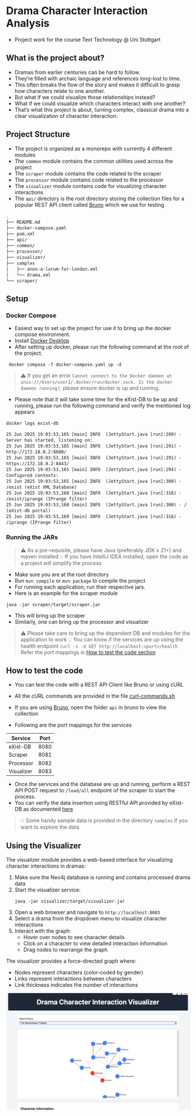 # Drama Character Interaction Analysis

- Project work for the course Text Technology @ Uni Stuttgart

## What is the project about?

- Dramas from earlier centuries can be hard to follow.
- They’re filled with archaic language and references long-lost to time.
- This often breaks the flow of the story and makes it difficult to grasp how characters relate to one another.
- But what if we could visualize those relationships instead?
- What if we could visualize which characters interact with one another?
- That’s what this project is about, turning complex, classical drama into a clear visualization of character
  interaction.

## Project Structure

- The project is organized as a monorepo with currently 4 different modules
- The `common` module contains the common utilities used across the project
- The `scraper` module contains the code related to the scraper
- The `processor` module contains code related to the processor
- The `visualizer` module contains code for visualizing character interactions
- The `api/` directory is the root directory storing the collection files for a popular REST API client
  called [Bruno](https://www.usebruno.com) which we use for testing

```
.
├── README.md
├── docker-compose.yaml
├── pom.xml
├── api/
├── common/
├── processor/
├── visualizer/
├── samples
│   ├── anon-a-larum-for-london.xml
│   └── drama.xml
└── scraper/
```

## Setup

### Docker Compose

- Easiest way to set up the project for use it to bring up the docker compose environment.
- Install [Docker Desktop](https://docs.docker.com/compose/)
- After setting up docker, please run the following command at the root of the project.

```shell
 docker compose -f docker-compose.yaml up -d
```

> ⚠️ If you get an error
`Cannot connect to the Docker daemon at unix:///Users/user1/.docker/run/docker.sock. Is the docker daemon running?`,
> please ensure docker is up and running.

- Please note that it will take some time for the eXist-DB to be up and running, please run the following command and
  verify the mentioned log appears

```shell
docker logs exist-db
```

```shell
25 Jun 2025 19:03:53,165 [main] INFO  (JettyStart.java [run]:289) - Server has started, listening on: 
25 Jun 2025 19:03:53,165 [main] INFO  (JettyStart.java [run]:291) - http://172.18.0.2:8080/ 
25 Jun 2025 19:03:53,165 [main] INFO  (JettyStart.java [run]:291) - https://172.18.0.2:8443/ 
25 Jun 2025 19:03:53,165 [main] INFO  (JettyStart.java [run]:294) - Configured contexts: 
25 Jun 2025 19:03:53,165 [main] INFO  (JettyStart.java [run]:300) - /exist (eXist XML Database) 
25 Jun 2025 19:03:53,168 [main] INFO  (JettyStart.java [run]:316) - /exist/iprange (IPrange filter) 
25 Jun 2025 19:03:53,168 [main] INFO  (JettyStart.java [run]:300) - / (eXist-db portal) 
25 Jun 2025 19:03:53,169 [main] INFO  (JettyStart.java [run]:316) - /iprange (IPrange filter) 
```

### Running the JARs

> ⚠️ As a pre-requisite, please have Java (preferably JDK v 21+) and maven installed
> 💡 If you have IntelliJ IDEA installed, open the code as a project will simplify the process

- Make sure you are at the root directory
- Run `mvn compile` or `mvn package` to compile the project
- For running each application, run their respective jars.
- Here is an example for the scraper module

```shell
java -jar scraper/target/scraper.jar
```

- This will bring up the scraper
- Similarly, one can bring up the processor and visualizer

> ⚠️ Please take care to bring up the dependent DB and modules for the application to work
> 💡 You can know if the services are up using the health endpoint
> `curl -s -X GET http://localhost:<port>/health`
> Refer the port mappings in [How to test the code section](#how-to-test-the-code)

## How to test the code

- You can test the code with a REST API Client like Bruno or using cURL
- All the cURL commands are provided in the file [curl-commands.sh](/api/curl-commands.sh)

- If you are using [Bruno](https://www.usebruno.com), open the folder `api` in bruno to view the collection

- Following are the port mappings for the services

| Service    | Port |
|------------|------|
| eXist-DB   | 8080 |
| Scraper    | 8081 |
| Processor  | 8082 |
| Visualizer | 8083 |

- Once the services and the database are up and running, perform a REST API POST request to `/load/all` endpoint of the
  scraper to start the process.
- You can verify the data insertion using RESTful API provided by eXist-DB as
  documented [here](https://exist-db.org/exist/apps/doc/devguide_rest)

> 💡 Some handy sample data is provided in the directory `samples` if you want to explore the data

## Using the Visualizer

The visualizer module provides a web-based interface for visualizing character interactions in dramas:

1. Make sure the Neo4j database is running and contains processed drama data
2. Start the visualizer service:
   ```shell
   java -jar visualizer/target/visualizer.jar
   ```
3. Open a web browser and navigate to `http://localhost:8083`
4. Select a drama from the dropdown menu to visualize character interactions
5. Interact with the graph:
    - Hover over nodes to see character details
    - Click on a character to view detailed interaction information
    - Drag nodes to rearrange the graph

The visualizer provides a force-directed graph where:

- Nodes represent characters (color-coded by gender)
- Links represent interactions between characters
- Link thickness indicates the number of interactions

![Web Interface](dcia-web-interface.png)
